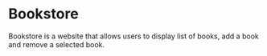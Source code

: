 # Bookstore
Bookstore is a website that allows users to display list of books, add a book and remove a selected book.
